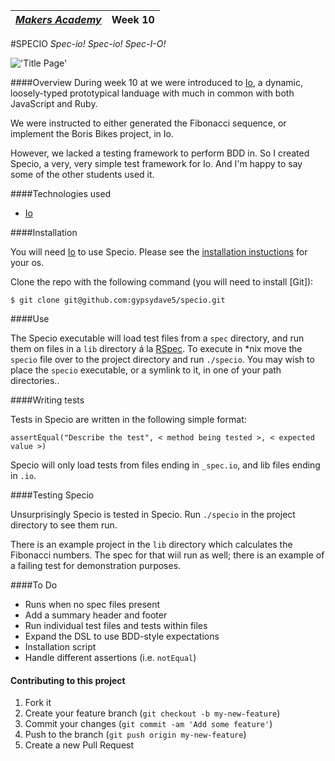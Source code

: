 | [*Makers Academy*](http://www.makersacademy.com) | Week 10 |
| ------------------------------------------------ | ------- |

#SPECIO
_Spec-io! Spec-io! Spec-I-O!_

!['Title Page'](http://gypsydave5.github.io/images/readme/specio.png)

####Overview
During week 10 at we were introduced to [Io], a dynamic, loosely-typed
prototypical landuage with much in common with both JavaScript and Ruby.

We were instructed to either generated the Fibonacci
sequence, or implement the Boris Bikes project, in Io.

However, we lacked a testing framework to perform BDD in. So I created Specio,
a very, very simple test framework for Io. And I'm happy to say some of the
other students used it.

####Technologies used

- [Io]

####Installation

You will need [Io] to use Specio. Please see the [installation instuctions] for
your os.

Clone the repo with the following command (you will need to install [Git]):
```shell
$ git clone git@github.com:gypsydave5/specio.git
```

####Use

The Specio executable will load test files from a `spec` directory, and run them
on files in a `lib` directory á la [RSpec]. To execute in \*nix move the
`specio` file over to the project directory and run `./specio`. You may wish to
place the `specio` executable, or a symlink to it, in one of your path
directories..

####Writing tests

Tests in Specio are written in the following simple format:

```io
assertEqual("Describe the test", < method being tested >, < expected value >)
```

Specio will only load tests from files ending in `_spec.io`, and lib files
ending in `.io`.

####Testing Specio

Unsurprisingly Specio is tested in Specio. Run `./specio` in the project
directory to see them run.

There is an example project in the `lib` directory which calculates the
Fibonacci numbers. The spec for that wiil run as well; there is an example of
a failing test for demonstration purposes.

####To Do

- Runs when no spec files present
- Add a summary header and footer
- Run individual test files and tests within files
- Expand the DSL to use BDD-style expectations
- Installation script
- Handle different assertions (i.e. `notEqual`)

#### Contributing to this project

1. Fork it
2. Create your feature branch (`git checkout -b my-new-feature`)
3. Commit your changes (`git commit -am 'Add some feature'`)
4. Push to the branch (`git push origin my-new-feature`)
5. Create a new Pull Request

[Io]: http://iolanguage.org/
[installation instuctions]: https://github.com/stevedekorte/io#installing
[RSpec]: http://rspec.info/
